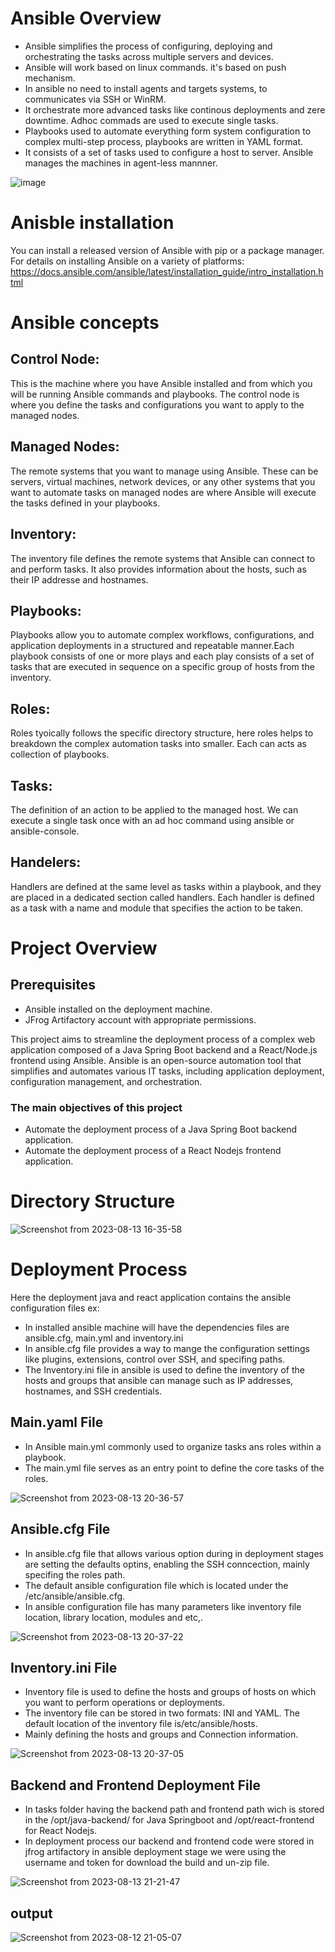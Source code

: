 # Ansible Overview

 - Ansible simplifies the process of configuring, deploying and orchestrating the tasks across multiple servers and devices.
 - Ansible will work based on linux commands. it's based on push mechanism.
 - In ansible no need to install agents and targets systems, to communicates via SSH or WinRM.
 - It orchestrate more advanced tasks like continous deployments and zere downtime. Adhoc commads are used to execute single tasks.
 - Playbooks used to automate everything form system configuration to complex multi-step process, playbooks are written in YAML format.    
 - It consists of a set of tasks used to configure a host to server. Ansible manages the machines in agent-less mannner.

![image](https://github.com/veerakumar24/terraform/assets/130571444/78e2af62-dedc-4449-a3c3-dc0275963b01)

 
# Anisble installation
You can install a released version of Ansible with pip or a package manager. For details on installing Ansible on a variety of platforms: https://docs.ansible.com/ansible/latest/installation_guide/intro_installation.html

# Ansible concepts

## Control Node:  
This is the machine where you have Ansible installed and from which you will be running Ansible commands and playbooks. The control node is where you define the tasks and configurations you want to apply to the managed nodes.
 
## Managed Nodes: 
The remote systems that you want to manage using Ansible. These can be servers, virtual machines, network devices, or any other systems that you want to automate tasks on managed nodes are where Ansible will execute the tasks defined in your playbooks.

## Inventory: 
The inventory file defines the remote systems that Ansible can connect to and perform tasks. It also provides information about the hosts, such as their IP addresse and hostnames.   

## Playbooks: 
Playbooks allow you to automate complex workflows, configurations, and application deployments in a structured and repeatable manner.Each playbook consists of one or more plays and each play consists of a set of tasks that are executed in sequence on a specific group of hosts from the inventory.

## Roles: 
Roles tyoically follows the specific directory structure, here roles helps to breakdown the complex automation tasks into smaller. Each can acts as collection of playbooks. 

## Tasks: 
The definition of an action to be applied to the managed host. We can execute a single task once with an ad hoc command using ansible or ansible-console.

## Handelers: 
Handlers are defined at the same level as tasks within a playbook, and they are placed in a dedicated section called handlers. Each handler is defined as a task with a name and module that specifies the action to be taken.

# Project Overview
## Prerequisites
- Ansible installed on the deployment machine.
- JFrog Artifactory account with appropriate permissions.

This project aims to streamline the deployment process of a complex web application composed of a Java Spring Boot backend and a React/Node.js frontend using Ansible. Ansible is an open-source automation tool that simplifies and automates various IT tasks, including application deployment, configuration management, and orchestration.

### The main objectives of this project
- Automate the deployment process of a Java Spring Boot backend application.
- Automate the deployment process of a React Nodejs frontend application.

# Directory Structure

![Screenshot from 2023-08-13 16-35-58](https://github.com/veerakumar24/terraform/assets/130571444/f89678fc-772e-4665-9280-1089db95b9b7)


# Deployment Process
Here the deployment java and react application contains the ansible configuration files ex:
- In installed ansible machine will have the dependencies files are ansible.cfg, main.yml and inventory.ini 
- In ansible.cfg file provides a way to mange the configuration settings like plugins, extensions, control over SSH, and specifing paths.
- The Inventory.ini file in ansible is used to define the inventory of the hosts and groups that ansible can manage such as IP addresses, hostnames, and SSH credentials.

## Main.yaml File
- In Ansible main.yml commonly used to organize tasks ans roles within a playbook.
- The main.yml file serves as an entry point to define the core tasks of the roles.

![Screenshot from 2023-08-13 20-36-57](https://github.com/veerakumar24/terraform/assets/130571444/b2857c70-22ee-4c49-a426-d9e7e643c501)

## Ansible.cfg File
- In ansible.cfg file that allows various option during in deployment stages are setting the defaults optins, enabling the SSH conncection, mainly specifing the roles path.
- The default ansible configuration file which is located under the /etc/ansible/ansible.cfg.
- In ansible configuration file has many parameters like inventory file location, library location, modules and etc,.

![Screenshot from 2023-08-13 20-37-22](https://github.com/veerakumar24/terraform/assets/130571444/32b7635c-af73-46f9-8dc1-ce5b2e2cf170)

## Inventory.ini File
- Inventory file is used to define the hosts and groups of hosts on which you want to perform operations or deployments.
- The inventory file can be stored in two formats: INI and YAML. The default location of the inventory file is/etc/ansible/hosts.
- Mainly defining the hosts and groups and Connection information.

![Screenshot from 2023-08-13 20-37-05](https://github.com/veerakumar24/terraform/assets/130571444/aa6e564c-7ff1-4054-bb47-5717bbcd3c33)

## Backend and Frontend Deployment File
- In tasks folder having the backend path and frontend path wich is stored in the /opt/java-backend/ for Java Springboot and /opt/react-frontend for React Nodejs.
- In deployment process our backend and frontend code were stored in jfrog artifactory in ansible deployment stage we were using the username and token for download the build and un-zip file.

![Screenshot from 2023-08-13 21-21-47](https://github.com/veerakumar24/terraform/assets/130571444/8843554a-4e50-4885-b57f-f2b2a297a93a)

## output 

![Screenshot from 2023-08-12 21-05-07](https://github.com/veerakumar24/terraform/assets/130571444/e6e527da-6ac2-4545-ad46-0d34f033c9d4)






        


